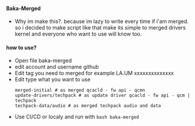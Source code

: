 #### Baka-Merged
  * Why im make this?. because im lazy to write every time if i'am merged. so i decided to make script like that make its simple to merged drivers kernel and everyone who want to use will know too.

#### how to use?
  * Open file baka-merged
  * edit account and username github
  * Edit tag you need to merged for example LA.UM xxxxxxxxxxxxxx
  * Edit type what you want to use
    ```
    merged-initial # as merged qcacld - fw api - qcmn
    update-drivers/techpack # as update driver qcacld - fw api - qcm | techpack
    techpack-data/audio # as merged techpack audio and data
    ```
  * Use CI/CD or localy and run with `bash baka-merged`
